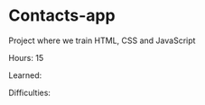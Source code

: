 ﻿# Contacts-app

Project where we train HTML, CSS and JavaScript

Hours: 15

Learned:

Difficulties:

